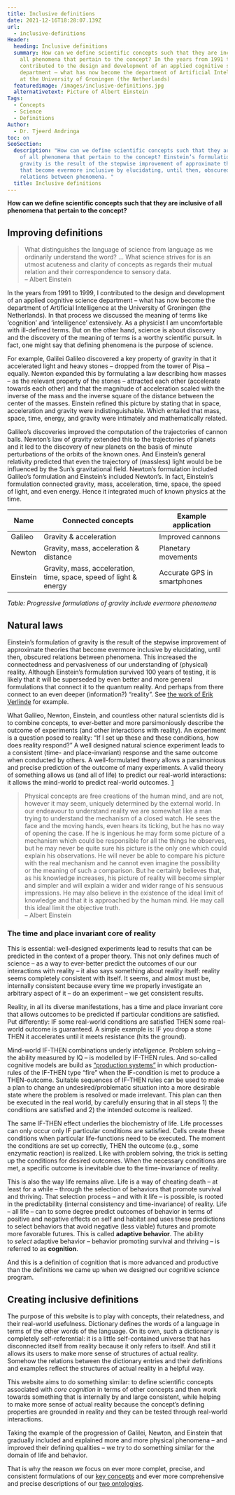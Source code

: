 ```yaml
---
title: Inclusive definitions
date: 2021-12-16T18:28:07.139Z
url:
  - inclusive-definitions
Header:
  heading: Inclusive definitions
  summary: How can we define scientific concepts such that they are inclusive of
    all phenomena that pertain to the concept? In the years from 1991 to 1999, I
    contributed to the design and development of an applied cognitive science
    department – what has now become the department of Artificial Intelligence
    at the University of Groningen (the Netherlands)
  featuredimage: /images/inclusive-definitions.jpg
  alternativetext: Picture of Albert Einstein
Tags:
  - Concepts
  - Science
  - Definitions
Author:
  - Dr. Tjeerd Andringa
toc: on
SeoSection:
  description: "How can we define scientific concepts such that they are inclusive
    of all phenomena that pertain to the concept? Einstein’s formulation of
    gravity is the result of the stepwise improvement of approximate theories
    that become evermore inclusive by elucidating, until then, obscured
    relations between phenomena. "
  title: Inclusive definitions
---
```

**How can we define scientific concepts such that they are inclusive of all phenomena that pertain to the concept?**

## Improving definitions

> What distinguishes the language of science from language as we ordinarily understand the word? … What science strives for is an utmost acuteness and clarity of concepts as regards their mutual relation and their correspondence to sensory data.\
> – Albert Einstein

In the years from 1991 to 1999, I contributed to the design and development of an applied cognitive science department – what has now become the department of Artificial Intelligence at the University of Groningen (the Netherlands). In that process we discussed the meaning of terms like ‘cognition’ and ‘intelligence’ extensively. As a physicist I am uncomfortable with ill-defined terms. But on the other hand, science is about discovery and the discovery of the meaning of terms is a worthy scientific pursuit. In fact, one might say that defining phenomena is the purpose of science.

For example, Galilei Galileo discovered a key property of gravity in that it accelerated light and heavy stones – dropped from the tower of Pisa – equally. Newton expanded this by formulating a law describing how masses – as the relevant property of the stones – attracted each other (accelerate towards each other) and that the magnitude of acceleration scaled with the inverse of the mass and the inverse square of the distance between the center of the masses. Einstein refined this picture by stating that in space, acceleration and gravity were indistinguishable. Which entailed that mass, space, time, energy, and gravity were intimately and mathematically related.

Galileo’s discoveries improved the computation of the trajectories of cannon balls. Newton’s law of gravity extended this to the trajectories of planets and it led to the discovery of new planets on the basis of minute perturbations of the orbits of the known ones. And Einstein’s general relativity predicted that even the trajectory of (massless) light would be be influenced by the Sun’s gravitational field. Newton’s formulation included Galileo’s formulation and Einstein’s included Newton’s. In fact, Einstein’s formulation connected gravity, mass, acceleration, time, space, the speed of light, and even energy. Hence it integrated much of known physics at the time.

| Name     | Connected concepts                                                | Example application         |
| -------- | ----------------------------------------------------------------- | --------------------------- |
| Galileo  | Gravity & acceleration                                            | Improved cannons            |
| Newton   | Gravity, mass, acceleration & distance                            | Planetary movements         |
| Einstein | Gravity, mass, acceleration, time, space, speed of light & energy | Accurate GPS in smartphones |

*Table: Progressive formulations of gravity include evermore phenomena*

## Natural laws

Einstein’s formulation of gravity is the result of the stepwise improvement of approximate theories that become evermore inclusive by elucidating, until then, obscured relations between phenomena. This increased the connectedness and pervasiveness of our understanding of (physical) reality. Although Einstein’s formulation survived 100 years of testing, it is likely that it will be superseded by even better and more general formulations that connect it to the quantum reality. And perhaps from there connect to an even deeper (information?) “reality”. See [the work of Erik Verlinde](https://www.youtube.com/watch?v=8ovRZuv5Lo8&t=2410s) for example.

What Galileo, Newton, Einstein, and countless other natural scientists did is to combine concepts, to ever-better and more parsimoniously describe the outcome of experiments (and other interactions with reality). An experiment is a question posed to reality: “If I set up these and these conditions, how does reality respond?” A well designed natural science experiment leads to a consistent (time- and place-invariant) response and the same outcome when conducted by others. A well-formulated theory allows a parsimonious and precise prediction of the outcome of many experiments. A valid theory of something allows us (and all of life) to predict our real-world interactions: it allows the mind-world to predict real-world outcomes. [1](https://corecognition.com/analyses/inclusive-definitions/#fn:1)

> Physical concepts are free creations of the human mind, and are not, however it may seem, uniquely determined by the external world. In our endeavour to understand reality we are somewhat like a man trying to understand the mechanism of a closed watch. He sees the face and the moving hands, even hears its ticking, but he has no way of opening the case. If he is ingenious he may form some picture of a mechanism which could be responsible for all the things he observes, but he may never be quite sure his picture is the only one which could explain his observations. He will never be able to compare his picture with the real mechanism and he cannot even imagine the possibility or the meaning of such a comparison. But he certainly believes that, as his knowledge increases, his picture of reality will become simpler and simpler and will explain a wider and wider range of his sensuous impressions. He may also believe in the existence of the ideal limit of knowledge and that it is approached by the human mind. He may call this ideal limit the objective truth.\
> – Albert Einstein

### The time and place invariant core of reality

This is essential: well-designed experiments lead to results that can be predicted in the context of a proper theory. This not only defines much of science – as a way to ever-better predict the outcomes of our our interactions with reality – it also says something about reality itself: reality seems completely consistent with itself. It seems, and almost must be, internally consistent because every time we properly investigate an arbitrary aspect of it – do an experiment – we get consistent results.

Reality, in all its diverse manifestations, has a time and place invariant core that allows outcomes to be predicted if particular conditions are satisfied. Put differently: IF some real-world conditions are satisfied THEN some real-world outcome is guaranteed. A simple example is: IF you drop a stone THEN it accelerates until it meets resistance (hits the ground).

Mind-world IF-THEN combinations underly *intelligence*. Problem solving – the ability measured by IQ – is modelled by IF-THEN rules. And so-called cognitive models are build as [“production systems”](https://en.wikipedia.org/wiki/ACT-R) in which production-rules of the IF-THEN type “fire” when the IF-condition is met to produce a THEN-outcome. Suitable sequences of IF-THEN rules can be used to make a plan to change an undesired/problematic situation into a more desirable state where the problem is resolved or made irrelevant. This plan can then be executed in the real world, by carefully ensuring that in all steps 1) the conditions are satisfied and 2) the intended outcome is realized.

The same IF-THEN effect underlies the biochemistry of life. Life processes can only occur only IF particular conditions are satisfied. Cells create these conditions when particular life-functions need to be executed. The moment the conditions are set up correctly, THEN the outcome (e.g., some enzymatic reaction) is realized. Like with problem solving, the trick is setting up the conditions for desired outcomes. When the necessary conditions are met, a specific outcome is inevitable due to the time-invariance of reality.

This is also the way life remains alive. Life is a way of cheating death – at least for a while – through the selection of behaviors that promote survival and thriving. That selection process – and with it life – is possible, is rooted in the predictability (internal consistency and time-invariance) of reality. Life – all life – can to some degree predict outcomes of behavior in terms of positive and negative effects on self and habitat and uses these predictions to select behaviors that avoid negative (less viable) futures and promote more favorable futures. This is called **adaptive behavior**. The ability to *select* adaptive behavior – behavior promoting survival and thriving – is referred to as **cognition**.

And this is a definition of cognition that is more advanced and productive than the definitions we came up when we designed our cognitive science program.

## Creating inclusive definitions

The purpose of this website is to play with concepts, their relatedness, and their real-world usefulness. Dictionary defines the words of a language in terms of the other words of the language. On its own, such a dictionary is completely self-referential: it is a little self-contained universe that has disconnected itself from reality because it only refers to itself. And still it allows its users to make more sense of structures of actual reality. Somehow the relations between the dictionary entries and their definitions and examples reflect the structures of actual reality in a helpful way.

This website aims to do something similar: to define scientific concepts associated with *core cognition* in terms of other concepts and then work towards something that is internally by and large consistent, while helping to make more sense of actual reality because the concept’s defining properties are grounded in reality and they can be tested through real-world interactions.

Taking the example of the progression of Galilei, Newton, and Einstein that gradually included and explained more and more physical phenomena – and improved their defining qualities – we try to do something similar for the domain of life and behavior.

That is why the reason we focus on ever more complet, precise, and consistent formulations of our [key concepts](https://corecognition.com/basics/cc-key-concepts/) and ever more comprehensive and precise descriptions of our [two ontologies](https://corecognition.com/basics/cc-two-ontologies/).